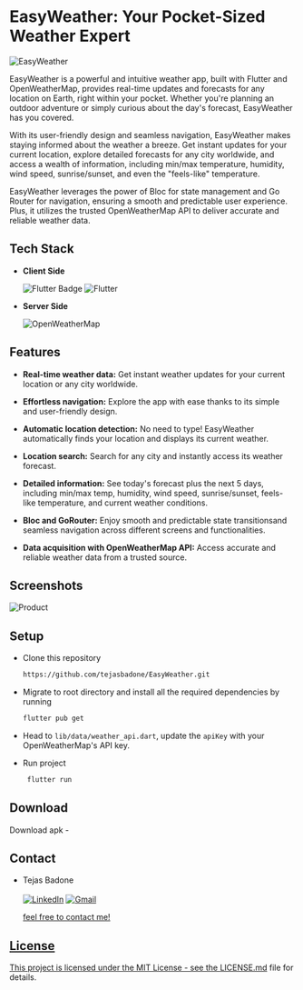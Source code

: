# EasyWeather: Your Pocket-Sized Weather Expert

![EasyWeather](https://res.cloudinary.com/dthljz11q/image/upload/v1702210746/easyweather/kqcnnxrdvtooj2milyi6.png)

EasyWeather is a powerful and intuitive weather app, built with Flutter and OpenWeatherMap, provides real-time updates and forecasts for any location on Earth, right within your pocket. Whether you're planning an outdoor adventure or simply curious about the day's forecast, EasyWeather has you covered.

With its user-friendly design and seamless navigation, EasyWeather makes staying informed about the weather a breeze. Get instant updates for your current location, explore detailed forecasts for any city worldwide, and access a wealth of information, including min/max temperature, humidity, wind speed, sunrise/sunset, and even the "feels-like" temperature.

EasyWeather leverages the power of Bloc for state management and Go Router for navigation, ensuring a smooth and predictable user experience. Plus, it utilizes the trusted OpenWeatherMap API to deliver accurate and reliable weather data.

## Tech Stack

- **Client Side**

  <img src="https://img.shields.io/badge/Flutter-%2302569B.svg?style=for-the-badge&logo=Flutter&logoColor=white" alt="Flutter Badge"> <a><img alt='Flutter' src='https://img.shields.io/badge/BLOC-100000?style=for-the-badge&logo=Flutter&logoColor=white&labelColor=3448C5&color=3448C5'/></a>

- **Server Side**

  ![OpenWeatherMap](https://img.shields.io/badge/OPENWEATHERMAP-100000?style=for-the-badge&logo=null&logoColor=white&labelColor=EC6E4C&color=EC6E4C)

## Features

- **Real-time weather data:** Get instant weather updates for your current location or any city worldwide.

- **Effortless navigation:** Explore the app with ease thanks to its simple and user-friendly design.

- **Automatic location detection:** No need to type! EasyWeather automatically finds your location and displays its current weather.

- **Location search:** Search for any city and instantly access its weather forecast.

- **Detailed information:** See today's forecast plus the next 5 days, including min/max temp, humidity, wind speed, sunrise/sunset, feels-like temperature, and current weather conditions.

- **Bloc and GoRouter:** Enjoy smooth and predictable state transitionsand seamless navigation across different screens and functionalities.

- **Data acquisition with OpenWeatherMap API:** Access accurate and reliable weather data from a trusted source.

## Screenshots

![Product](https://res.cloudinary.com/dthljz11q/image/upload/v1702213495/easyweather/bcbwanssspw9rexw4orb.png)

## Setup

- Clone this repository

  ```bash
  https://github.com/tejasbadone/EasyWeather.git
  ```

- Migrate to root directory and install all the required dependencies by running

  ```bash
  flutter pub get
  ```

- Head to `lib/data/weather_api.dart`, update the `apiKey` with your OpenWeatherMap's API key.

- Run project
  ```bash
   flutter run
  ```

## Download

Download apk -

## Contact

- Tejas Badone <br> <br>
  <a  href="https://www.linkedin.com/in/tejasbadone/" target="_blank"><img alt="LinkedIn" src="https://img.shields.io/badge/linkedin%20-%230077B5.svg?&style=for-the-badge&logo=linkedin&logoColor=white" /></a>
  <a href="mailto:tejas.badone25@gmail.com"><img  alt="Gmail" src="https://img.shields.io/badge/Gmail-D14836?style=for-the-badge&logo=gmail&logoColor=white" />

  feel free to contact me!

## License

This project is licensed under the MIT License - see the [LICENSE.md](https://github.com/tejasbadone/EasyWeather/blob/master/LICENSE) file for details.
